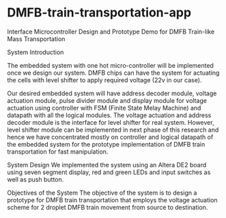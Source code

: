 # DMFB-train-transportation-app
Interface Microcontroller Design and Prototype Demo for DMFB Train-like Mass Transportation

System Introduction

The embedded system with one hot micro-controller will be implemented once we design our system. DMFB chips can have the system for actuating the cells with level shifter to apply required voltage (22v in our case). 

Our desired embedded system will have address decoder module, voltage actuation module, pulse divider module and display module for voltage actuation using controller with FSM (Finite State Melay Machine) and datapath with all the logical modules. The voltage actuation and address decoder module is the interface for level shifter for real system. However, level shifter module can be implemented in next phase of this research and hence we have concentrated mostly on controller and logical datapath of the embedded system for the prototype implementation of  DMFB train transportation for fast manipulation.

System Design
We implemented the system using an Altera DE2 board using seven segment display, red and green LEDs and input switches as well as push button.

Objectives of the System
The objective of the system is to design a prototype for DMFB train transportation that employs the voltage actuation scheme for 2 droplet DMFB train movement from source to destination.
